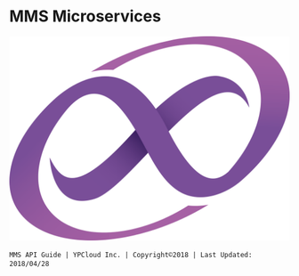 # MMS Microservices

![](/assets/mms_hi.png)

```text
MMS API Guide | YPCloud Inc. | Copyright©2018 | Last Updated: 2018/04/28
```


